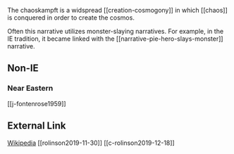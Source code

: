 The chaoskampft is a widspread [[creation-cosmogony]] in which [[chaos]] is conquered in order to create the cosmos. 

Often this narrative utilizes monster-slaying narratives. For example, in the IE tradition, it became linked with the [[narrative-pie-hero-slays-monster]] narrative.

## Non-IE
### Near Eastern
[[j-fontenrose1959]]

## External Link
[Wikipedia](https://en.wikipedia.org/wiki/Chaos-(cosmogony)#Chaoskampf)
[[rolinson2019-11-30]]
[[c-rolinson2019-12-18]]